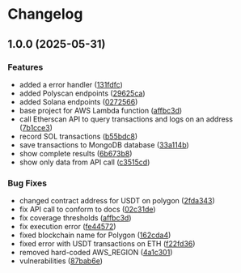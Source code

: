 # Changelog

## 1.0.0 (2025-05-31)


### Features

* added a error handler ([131fdfc](https://github.com/samdouble/cryptogator-payment-validator/commit/131fdfc1329e282d84375408ec1bed26c3ebbe3a))
* added Polyscan endpoints ([29625ca](https://github.com/samdouble/cryptogator-payment-validator/commit/29625ca15dc04c064b835ef722695b1ece866cde))
* added Solana endpoints ([0272566](https://github.com/samdouble/cryptogator-payment-validator/commit/0272566aaba98ff3c741ca5d5f585389bd735924))
* base project for AWS Lambda function ([affbc3d](https://github.com/samdouble/cryptogator-payment-validator/commit/affbc3d874d1b7f4f68ba450bb9abbfbdcfdc837))
* call Etherscan API to query transactions and logs on an address ([7b1cce3](https://github.com/samdouble/cryptogator-payment-validator/commit/7b1cce34e5ef3df53fade7245af72f2c0bf4b9d6))
* record SOL transactions ([b55bdc8](https://github.com/samdouble/cryptogator-payment-validator/commit/b55bdc8a549289ccbf3f2dc591fb58e6af13dad6))
* save transactions to MongoDB database ([33a114b](https://github.com/samdouble/cryptogator-payment-validator/commit/33a114b93c0a57d9b0c4aa411705c02cf6fbaf30))
* show complete results ([6b673b8](https://github.com/samdouble/cryptogator-payment-validator/commit/6b673b8c447d11d32f28261c5f0a2a11283c3180))
* show only data from API call ([c3515cd](https://github.com/samdouble/cryptogator-payment-validator/commit/c3515cd6f990d91e73be83e9cbad449c72783efd))


### Bug Fixes

* changed contract address for USDT on polygon ([2fda343](https://github.com/samdouble/cryptogator-payment-validator/commit/2fda34310dcdd125b3039ac01b8f6b347c641f79))
* fix API call to conform to docs ([02c31de](https://github.com/samdouble/cryptogator-payment-validator/commit/02c31de22e7c916d448565ce000c47719fd60a24))
* fix coverage thresholds ([affbc3d](https://github.com/samdouble/cryptogator-payment-validator/commit/affbc3d874d1b7f4f68ba450bb9abbfbdcfdc837))
* fix execution error ([fe44572](https://github.com/samdouble/cryptogator-payment-validator/commit/fe44572f12c1483ac6ec211e3007f2b825b664d0))
* fixed blockchain name for Polygon ([162cda4](https://github.com/samdouble/cryptogator-payment-validator/commit/162cda41f5d21013f72f8062181a4d69dfa36578))
* fixed error with USDT transactions on ETH ([f22fd36](https://github.com/samdouble/cryptogator-payment-validator/commit/f22fd36f4958c9a719222ff6775ed53ae9561a48))
* removed hard-coded AWS_REGION ([4a1c301](https://github.com/samdouble/cryptogator-payment-validator/commit/4a1c301d4bb148f32aaefa5979d73cb694a420e0))
* vulnerabilities ([87bab6e](https://github.com/samdouble/cryptogator-payment-validator/commit/87bab6eb14d6e793d06f0b21f499cf2b4d0b4d36))
